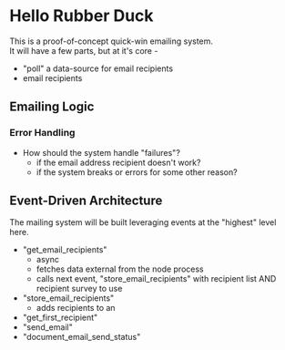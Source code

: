 # Hello Rubber Duck
This is a proof-of-concept quick-win emailing system.  
It will have a few parts, but at it's core - 
- "poll" a data-source for email recipients
- email recipients

## Emailing Logic
### Error Handling
- How should the system handle "failures"? 
  - if the email address recipient doesn't work? 
  - if the system breaks or errors for some other reason?

## Event-Driven Architecture
The mailing system will be built leveraging events at the "highest" level here.
- "get_email_recipients"
  - async
  - fetches data external from the node process
  - calls next event, "store_email_recipients" with recipient list AND recipient survey to use
- "store_email_recipients"
  - adds recipients to an 
- "get_first_recipient"
- "send_email"
- "document_email_send_status"